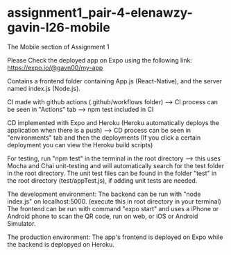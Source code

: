 # assignment1_pair-4-elenawzy-gavin-l26-mobile
The Mobile section of Assignment 1

Please Check the deployed app on Expo using the following link:
https://expo.io/@gavn00/my-app

Contains a frontend folder containing App.js (React-Native), and the server named index.js (Node.js).

CI made with github actions (.github/workflows folder) --> CI process can be seen in "Actions" tab --> npm test included in CI

CD implemented with Expo and Heroku (Heroku automatically deploys the application when there is a push) --> CD process can be seen in "environments" tab and then the deployments (If you click a certain deployment you can view the Heroku build scripts)

For testing, run "npm test" in the terminal in the root directory --> this uses Mocha and Chai unit-testing and will automatically search for the test folder in the root directory.
The unit test files can be found in the folder "test" in the root directory (test/appTest.js), if adding unit tests are needed.

The development environment:
The backend can be run with "node index.js" on localhost:5000. (execute this in root directory in your terminal)
The frontend can be run with command "expo start" and uses a iPhone or Android phone to scan the QR code, run on web, or iOS or Android Simulator. 

The production environment:
The app's frontend is deployed on Expo while the backend is deplopyed on Heroku. 
